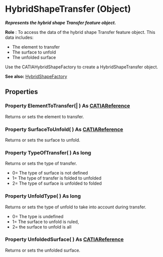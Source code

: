 # HybridShapeTransfer (Object)

**_Represents the hybrid shape Transfer feature object._**

**Role** : To access the data of the hybrid shape Transfer feature object. This data includes:

  * The element to transfer
  * The surface to unfold
  * The unfolded surface

Use the CATIAHybridShapeFactory to create a HybridShapeTransfer object.

**See also:**      [HybridShapeFactory](../GSMInterfaces/interface_HybridShapeFactory_68680.md)

## Properties

### Property **ElementToTransfer**(| ) As [CATIAReference](../InfInterfaces/interface_Reference_17481.md)

   Returns or sets the element to transfer.  
### Property **SurfaceToUnfold**( ) As [CATIAReference](../InfInterfaces/interface_Reference_17481.md)

   Returns or sets the surface to unfold.  
### Property **TypeOfTransfer**( ) As long

   Returns or sets the type of transfer.

  * 0= The type of surface is not defined
  * 1= The type of transfer is folded to unfolded
  * 2= The type of surface is unfolded to folded

### Property **UnfoldType**( ) As long

   Returns or sets the type of unfold to take into account during transfer.

  * 0= The type is undefined
  * 1= The surface to unfold is ruled,
  * 2= the surface to unfold is all

### Property **UnfoldedSurface**( ) As [CATIAReference](../InfInterfaces/interface_Reference_17481.md)

   Returns or sets the unfolded surface.